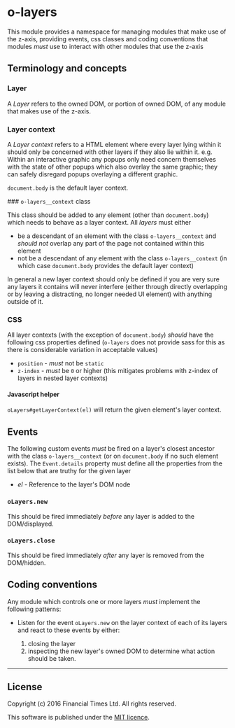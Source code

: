 # o-layers

This module provides a namespace for managing modules that make use of the z-axis, providing events, css classes and coding conventions that modules *must* use to interact with other modules that use the z-axis

## Terminology and concepts

### Layer
A *Layer* refers to the owned DOM, or portion of owned DOM, of any module that makes use of the z-axis.

### Layer context

A *Layer context* refers to a HTML element where every layer lying within it should only be concerned with other layers if they also lie within it. e.g. Within an interactive graphic any popups only need concern themselves with the state of other popups which also overlay the same graphic; they can safely disregard popups overlaying a different graphic. 

`document.body` is the default layer context.

### `o-layers__context` class

This class should be added to any element (other than `document.body`) which needs to behave as a layer context. All *layers* must either

* be a descendant of an element with the class `o-layers__context` and *should not* overlap any part of the page not contained within this element
* not be a descendant of any element with the class `o-layers__context` (in which case `document.body` provides the default layer context)

In general a new layer context should only be defined if you are very sure any layers it contains will never interfere (either through directly overlapping or by leaving a distracting, no longer needed UI element) with anything outside of it.

### CSS

All layer contexts (with the exception of `document.body`) *should* have the following css properties defined (`o-layers` does not provide sass for this as there is considerable variation in acceptable values)

* `position` - *must* not be `static`
* `z-index` - *must* be `0` or higher (this mitigates problems with z-index of layers in nested layer contexts)

#### Javascript helper

`oLayers#getLayerContext(el)` will return the given element's layer context.

 
## Events

The following custom events *must* be fired on a layer's closest ancestor with the class `o-layers__context` (or on `document.body` if no such element exists). The `Event.details` property must define all the properties from the list below that are truthy for the given layer

* *el* - Reference to the layer's DOM node

### `oLayers.new`

This should be fired immediately *before* any layer is added to the DOM/displayed. 

### `oLayers.close`

This should be fired immediately *after* any layer is removed from the DOM/hidden.

## Coding conventions

Any module which controls one or more layers *must* implement the following patterns:

* Listen for the event `oLayers.new` on the layer context of each of its layers and react to these events by either:

	1. closing the layer
	2. inspecting the new layer's owned DOM to determine what action should be taken.

----

## License

Copyright (c) 2016 Financial Times Ltd. All rights reserved.

This software is published under the [MIT licence](http://opensource.org/licenses/MIT).
